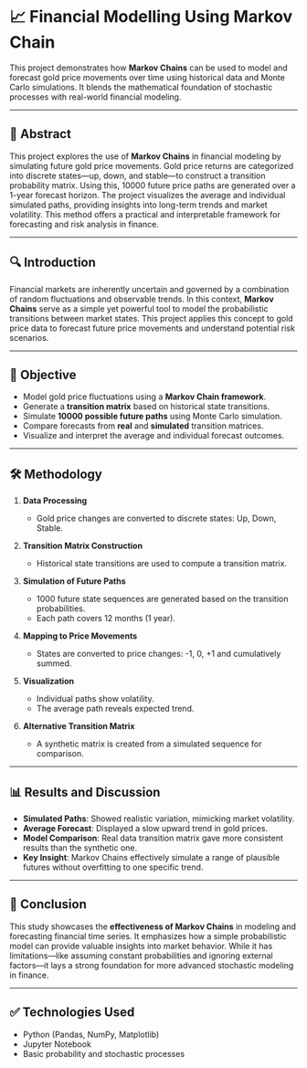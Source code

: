 # 📈 Financial Modelling Using Markov Chain

This project demonstrates how **Markov Chains** can be used to model and forecast gold price movements over time using historical data and Monte Carlo simulations. It blends the mathematical foundation of stochastic processes with real-world financial modeling.

---

## 📄 Abstract

This project explores the use of **Markov Chains** in financial modeling by simulating future gold price movements. Gold price returns are categorized into discrete states—up, down, and stable—to construct a transition probability matrix. Using this, 10000 future price paths are generated over a 1-year forecast horizon. The project visualizes the average and individual simulated paths, providing insights into long-term trends and market volatility. This method offers a practical and interpretable framework for forecasting and risk analysis in finance.

---

## 🔍 Introduction

Financial markets are inherently uncertain and governed by a combination of random fluctuations and observable trends. In this context, **Markov Chains** serve as a simple yet powerful tool to model the probabilistic transitions between market states. This project applies this concept to gold price data to forecast future price movements and understand potential risk scenarios.

---

## 🎯 Objective

- Model gold price fluctuations using a **Markov Chain framework**.
- Generate a **transition matrix** based on historical state transitions.
- Simulate **10000 possible future paths** using Monte Carlo simulation.
- Compare forecasts from **real** and **simulated** transition matrices.
- Visualize and interpret the average and individual forecast outcomes.

---

## 🛠️ Methodology

1. **Data Processing**  
   - Gold price changes are converted to discrete states: Up, Down, Stable.

2. **Transition Matrix Construction**  
   - Historical state transitions are used to compute a transition matrix.

3. **Simulation of Future Paths**  
   - 1000 future state sequences are generated based on the transition probabilities.
   - Each path covers 12 months (1 year).

4. **Mapping to Price Movements**  
   - States are converted to price changes: -1, 0, +1 and cumulatively summed.

5. **Visualization**  
   - Individual paths show volatility.
   - The average path reveals expected trend.

6. **Alternative Transition Matrix**  
   - A synthetic matrix is created from a simulated sequence for comparison.

---

## 📊 Results and Discussion

- **Simulated Paths**: Showed realistic variation, mimicking market volatility.
- **Average Forecast**: Displayed a slow upward trend in gold prices.
- **Model Comparison**: Real data transition matrix gave more consistent results than the synthetic one.
- **Key Insight**: Markov Chains effectively simulate a range of plausible futures without overfitting to one specific trend.

---

## 🧾 Conclusion

This study showcases the **effectiveness of Markov Chains** in modeling and forecasting financial time series. It emphasizes how a simple probabilistic model can provide valuable insights into market behavior. While it has limitations—like assuming constant probabilities and ignoring external factors—it lays a strong foundation for more advanced stochastic modeling in finance.

---

## ✅ Technologies Used

- Python (Pandas, NumPy, Matplotlib)
- Jupyter Notebook
- Basic probability and stochastic processes
